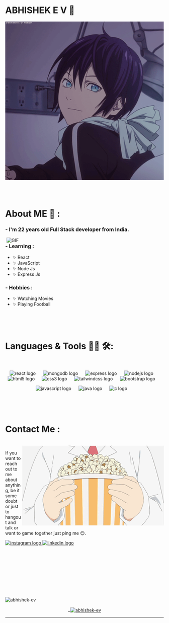 # ABHISHEK E V 👋

<div align="center">
<img hight="300" width="700" alt="GIF" align="center" src="https://github.com/abhishek-ev/abhishek-ev/blob/main/images/13626.gif">
</div>

</br>
</br>
</br>


# About ME 💬 :

### - I'm 22 years  old Full Stack developer from India.

<img hight="400" width="500" alt="GIF" align="right" src="https://github.com/abhishek-ev/abhishek-ev/blob/main/images/1936.gif">

### - Learning :
- ✨ React
- ✨ JavaScript
- ✨ Node Js
- ✨ Express Js

### - Hobbies : 
- ✨ Watching Movies
- ✨ Playing Football
  

</br>
</br>
</br>



# Languages & Tools 👨‍💻 🛠:
</br>

<p align="center">



  <img src="https://cdn.jsdelivr.net/gh/devicons/devicon/icons/react/react-original.svg" height="50" alt="react logo"  />
  <img width="15" />
  <img src="https://skillicons.dev/icons?i=mongodb" height="50" alt="mongodb logo"  />
  <img width="15" />
  <img src="https://skillicons.dev/icons?i=express" height="50" alt="express logo"  />
  <img width="15" />
  <img src="https://skillicons.dev/icons?i=nodejs" height="50" alt="nodejs logo"  />
  <img width="15" />
  <img src="https://skillicons.dev/icons?i=html" height="50" alt="html5 logo"  />
  <img width="15" />
  <img src="https://skillicons.dev/icons?i=css" height="50" alt="css3 logo"  />
  <img width="15" />
  <img src="https://skillicons.dev/icons?i=tailwind" height="50" alt="tailwindcss logo"  />
  <img width="15" />
  <img src="https://cdn.simpleicons.org/bootstrap/7952B3" height="50" alt="bootstrap logo"  />
  <img width="15" />

</br>

<div align="center">
  <img src="https://cdn.jsdelivr.net/gh/devicons/devicon/icons/javascript/javascript-original.svg" height="50" alt="javascript logo"  />
  <img width="15" />
  <img src="https://skillicons.dev/icons?i=java" height="50" alt="java logo"  />
  <img width="15" />
  <img src="https://cdn.simpleicons.org/c/A8B9CC" height="50" alt="c logo"  />
  <img width="15" />

</br>

</div>

</p>
</br>
</br>
</br>



# Contact Me :

<p>
 </br>


<img hight="320" width="450" align="right" alt="GIF" src="https://github.com/abhishek-ev/abhishek-ev/blob/main/images/15682.gif">


If you want to reach out to me about anything, be it some doubt or just to hangout and talk or want to game together just ping me 😉.






<a href="https://www.instagram.com/a._b._u_._?utm_source=qr&igsh=eXJmdmZqNGRpZmdw" target="_blank">
<img src="https://raw.githubusercontent.com/maurodesouza/profile-readme-generator/master/src/assets/icons/social/instagram/default.svg" width="52" height="40" alt="instagram logo"  />
</a>
 <a href="https://www.linkedin.com/in/abhishekev/" target="_blank">
<img src="https://raw.githubusercontent.com/maurodesouza/profile-readme-generator/master/src/assets/icons/social/linkedin/default.svg" width="52" height="40" alt="linkedin logo"  />
</br>
</br>
</a>

 </p>
 

</br>
</br>
</br>
</br>
</br>
</br>
</br>



  <p align="center">
    <a href="https://github.com/abhishek-ev"> 
  <img align="left" src="https://github-readme-stats.vercel.app/api/top-langs?username=abhishek-ev&show_icons=true&locale=en&theme=radical" alt="abhishek-ev" />
    </p>

 </br>
  
  <p align="center">&nbsp;
  <img align="center" src="https://github-readme-stats.vercel.app/api?username=abhishek-ev&show_icons=true&locale=en&theme=radical" alt="abhishek-ev" />
  </p>

*************
